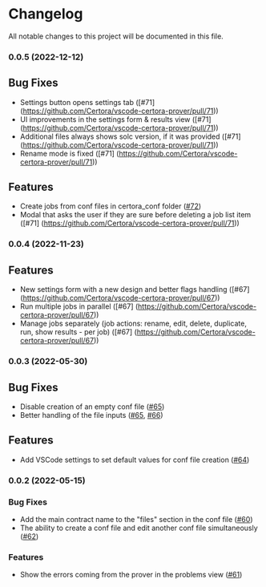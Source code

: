 # Changelog

All notable changes to this project will be documented in this file.

### 0.0.5 (2022-12-12)

## Bug Fixes

* Settings button opens settings tab ([#71] (https://github.com/Certora/vscode-certora-prover/pull/71))
* UI improvements in the settings form & results view ([#71] (https://github.com/Certora/vscode-certora-prover/pull/71))
* Additional files always shows solc version, if it was provided ([#71] (https://github.com/Certora/vscode-certora-prover/pull/71))
* Rename mode is fixed ([#71] (https://github.com/Certora/vscode-certora-prover/pull/71))

## Features

* Create jobs from conf files in certora_conf folder ([#72](https://github.com/Certora/vscode-certora-prover/pull/72))
* Modal that asks the user if they are sure before deleting a job list item ([#71] (https://github.com/Certora/vscode-certora-prover/pull/71))

### 0.0.4 (2022-11-23)

## Features 

* New settings form with a new design and better flags handling ([#67] (https://github.com/Certora/vscode-certora-prover/pull/67))
* Run multiple jobs in parallel ([#67] (https://github.com/Certora/vscode-certora-prover/pull/67))
* Manage jobs separately (job actions: rename, edit, delete, duplicate, run, show results - per job) ([#67] (https://github.com/Certora/vscode-certora-prover/pull/67))

### 0.0.3 (2022-05-30)

## Bug Fixes

* Disable creation of an empty conf file ([#65](https://github.com/Certora/vscode-certora-prover/pull/65))
* Better handling of the file inputs ([#65](https://github.com/Certora/vscode-certora-prover/pull/65), [#66](https://github.com/Certora/vscode-certora-prover/pull/66))

## Features

* Add VSCode settings to set default values for conf file creation ([#64](https://github.com/Certora/vscode-certora-prover/pull/64))

### 0.0.2 (2022-05-15)

### Bug Fixes

* Add the main contract name to the "files" section in the conf file ([#60](https://github.com/Certora/vscode-certora-prover/pull/60))
* The ability to create a conf file and edit another conf file simultaneously ([#62](https://github.com/Certora/vscode-certora-prover/pull/62))

### Features

* Show the errors coming from the  prover in the problems view ([#61](https://github.com/Certora/vscode-certora-prover/pull/61))
